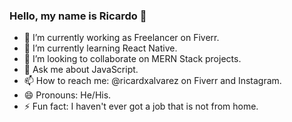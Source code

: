 ### Hello, my name is Ricardo 👋

- 🔭 I’m currently working as Freelancer on Fiverr.
- 🌱 I’m currently learning React Native.
- 👯 I’m looking to collaborate on MERN Stack projects.
- 💬 Ask me about JavaScript.
- 📫 How to reach me: @ricardxalvarez on Fiverr and Instagram.
- 😄 Pronouns: He/His.
- ⚡ Fun fact: I haven't ever got a job that is not from home.
